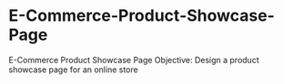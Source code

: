 # E-Commerce-Product-Showcase-Page
E-Commerce Product Showcase Page Objective: Design a product showcase page for an online store
